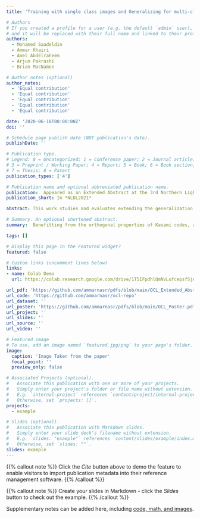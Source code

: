 ```yaml
---
title: 'Training with single class images and Generalizing for multi-class images using Kasami Orthogonal Classification Layer'

# Authors
# If you created a profile for a user (e.g. the default `admin` user), write the username (folder name) here
# and it will be replaced with their full name and linked to their profile.
authors:
  - Mohamed Saadeldin
  - Ammar Khairi
  - Amel AbdElraheem
  - Arjun Pakrashi
  - Brian MacNamee

# Author notes (optional)
author_notes:
  - 'Equal contribution'
  - 'Equal contribution'
  - 'Equal contribution'
  - 'Equal contribution'
  - 'Equal contribution'

date: '2020-06-18T00:00:00Z'
doi: ''

# Schedule page publish date (NOT publication's date).
publishDate: ''

# Publication type.
# Legend: 0 = Uncategorized; 1 = Conference paper; 2 = Journal article;
# 3 = Preprint / Working Paper; 4 = Report; 5 = Book; 6 = Book section;
# 7 = Thesis; 8 = Patent
publication_types: ['4']

# Publication name and optional abbreviated publication name.
publication:  Appeared as an Extended Abstract at the 3rd Northern Lights Deep Learning Conference (NLDL) on 9-11 January 2021, held virtually
publication_short: In *NLDL2021*

abstract: This work studies and evaluates extending the generalization of neural networks trained on single class data to provide classification output for multilabel data without further training. In this context we evaluate and compare performance of neural networks with conventional classification/output layer against neural networks utilizing the Kasami Orthogonal Classification Layer (KOCL) proposed in [5]. KOCL is used as an output layer for classification networks and consists of a fully connected layer same like conventional classification/output layer but it has fixed weights (non-trainable) that are equal to a set of orthogonal Kasami codes. Evaluation was carried out by training (two types of networks) a VGG/WResNet network on the standard MNIST, FashionMNIST, CIFAR10, SVHN single label data-sets then testing it on multi-label images synthetically generating by merging two random images from the same data-set. Results show that neural networks trained on single label images can generalize to multi-label images and provide classification predictions with high accuracy. Moreover when comparing neural networks trained with conventional classification layer to networks trained with KOCL then testing them for multi-label classification under the same setup, the later provided far better multi-label classification accuracy.

# Summary. An optional shortened abstract.
summary:  Benefitting from the orthogonal properties of Kasami codes, and considering that latent representations generated by the network for a data point that belongs to more than one class can b approximated as the sum of the individual latent representations learned during training for all the classes present in this multi-label data point, we trained neural networks only on single label images then tested it with multi-label images without additional multi-label training.

tags: []

# Display this page in the Featured widget?
featured: false

# Custom links (uncomment lines below)
links:
- name: Colab Demo
  url: https://colab.research.google.com/drive/1T5IFpdhlQmNvLufcepsfSjAn3gvtOcf8?usp=sharing

url_pdf: 'https://github.com/ammarnasr/pdfs/blob/main/OCL_Extended_Abstract.pdf'
url_code: 'https://github.com/ammarnasr/ocl-repo'
url_dataset: ''
url_poster: 'https://github.com/ammarnasr/pdfs/blob/main/OCL_Poster.pdf'
url_project: ''
url_slides: ''
url_source: ''
url_video: ''

# Featured image
# To use, add an image named `featured.jpg/png` to your page's folder.
image:
  caption: 'Image Taken from the paper'
  focal_point: ''
  preview_only: false

# Associated Projects (optional).
#   Associate this publication with one or more of your projects.
#   Simply enter your project's folder or file name without extension.
#   E.g. `internal-project` references `content/project/internal-project/index.md`.
#   Otherwise, set `projects: []`.
projects:
  - example

# Slides (optional).
#   Associate this publication with Markdown slides.
#   Simply enter your slide deck's filename without extension.
#   E.g. `slides: "example"` references `content/slides/example/index.md`.
#   Otherwise, set `slides: ""`.
slides: example
---
```


{{% callout note %}}
Click the _Cite_ button above to demo the feature to enable visitors to import publication metadata into their reference management software.
{{% /callout %}}

{{% callout note %}}
Create your slides in Markdown - click the _Slides_ button to check out the example.
{{% /callout %}}

Supplementary notes can be added here, including [code, math, and images](https://wowchemy.com/docs/writing-markdown-latex/).
